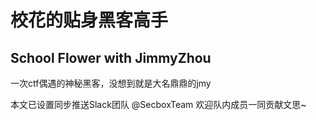 # 校花的贴身黑客高手 
School Flower with JimmyZhou
---
一次ctf偶遇的神秘黑客，没想到就是大名鼎鼎的jmy

本文已设置同步推送Slack团队 @SecboxTeam
欢迎队内成员一同贡献文思~
